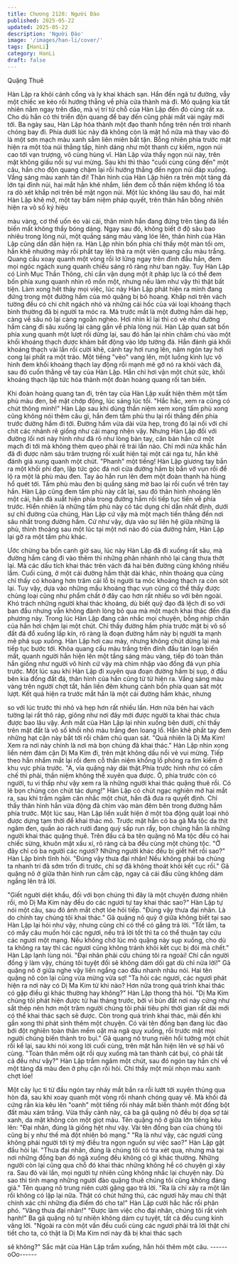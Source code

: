 ```yaml
---
title: Chương 2128: Người Đào
published: 2025-05-22
updated: 2025-05-22
description: 'Người Đào'
image: '/images/han-li/cover/'
tags: [HanLi]
category: HanLi
draft: false
---
```


Quặng Thuê

Hàn Lập ra khỏi cánh cổng và ly khai khách sạn.
Hắn đến ngã tư đường, vẫy một chiếc xe kéo rồi hướng thẳng về
phía cửa thành mà đi.
Mỏ quặng kia tất nhiên nằm ngay trên đảo, mà vị trí từ chỗ của
Hàn Lập đến đó cũng rất xa. Cho dù hắn có thi triển độn quang để
bay đến cũng phải mất vài ngày mới tới.
Ba ngày sau, Hàn Lập hóa thành một đạo thanh hồng trên nền
trời nhanh chóng bay đi.
Phía dưới lúc này đã không còn là mặt hồ nữa mà thay vào đó là
một sơn mạch màu xanh sẫm liên miên bất tận.
Bỗng nhiên phía trước mặt hiện ra một tòa núi thẳng tắp, hình
dáng như một thanh cự kiếm, ngọn núi cao tới vạn trượng, vô
cùng hùng vĩ.
Hàn Lập vừa thấy ngọn núi này, trên mặt không giấu nổi sự vui
mừng. Sau khi thì thào "cuối cùng cũng đến" một câu, hắn cho
độn quang chậm lại rồi hướng thẳng đến ngọn núi đáp xuống.
Vầng sáng màu xanh tản đi!
Thân hình của Hàn Lập hiên ra trên một tảng đá lớn tại đỉnh núi,
hai mắt hắn khẽ nhắm, liền đem cỗ thần niệm khổng lồ tỏa ra dò
xét khắp nơi trên bề mặt ngọn núi.
Một lúc không lâu sau đó, hai mắt Hàn Lập khẽ mở, một tay bấm
niệm pháp quyết, trên thân hắn bỗng nhiên hiện ra vô số ký hiệu

màu vàng, cơ thể uốn éo vài cái, thân mình hắn đang đứng trên
tảng đá liền biến mất không thấy bóng dáng.
Ngay sau đó, không biết ở độ sâu bao nhiêu trong lòng núi, một
quầng sáng màu vàng lóe lên, thân hình của Hàn Lập cũng dần
dần hiện ra.
Hàn Lập nhìn bốn phía chỉ thấy một màn tối om, hắn khẽ nhướng
mày rồi phất tay lên thả ra một viên quang cầu màu trắng. Quang
cầu xoay quanh một vòng rồi lơ lửng ngay trên đỉnh đầu hắn, đem
mọi ngóc ngách xung quanh chiếu sáng rõ ràng như ban ngày.
Tuy Hàn Lập có Linh Mục Thần Thông, chỉ cần vận dụng một ít
pháp lực là có thể đem bốn phía xung quanh nhìn rõ mồn một,
nhưng nếu làm như vậy thì thật bất tiện.
Làm xong hết thảy mọi việc, lúc này Hàn Lập phát hiện ra mình
đang đứng trong một đường hầm của mỏ quặng bị bỏ hoang.
Khắp nơi trên vách tường đều có chi chít ngách nhỏ và những cái
hốc của vài loại khoáng thạch bình thường đã bị người ta móc ra.
Mà trước mắt là một đường hầm dài hẹp, càng về sâu nó lại càng
ngoằn nghèo.
Hơi nhìn kĩ lại thì có vẻ như đường hầm càng đi sâu xuống lại
càng gần về phía lòng núi.
Hàn Lập quan sát bốn phía xung quanh một lượt rồi dừng lại, sau
đó hắn lại nhìn chăm chú vào một khối khoáng thạch được khảm
bất động vào lớp tường đá.
Hắn đánh giá khối khoáng thạch vài lần rồi cười khẽ, cánh tay hơi
rung lên, năm ngón tay hơi cong lại phất ra một trảo.
Một tiếng "vèo" vang lên, một luồng kình lực vô hình đem khối
khoáng thạch lay động rồi mạnh mẽ gỡ nó ra khỏi vách đá, sau
đó cuốn thẳng về tay của Hàn Lập.
Hắn chỉ hơi vận một chút sức, khối khoáng thạch lập tức hóa
thành một đoàn hoàng quang rồi tan biến.

Khi đoàn hoàng quang tan đi, trên tay của Hàn Lập xuất hiện
thêm một tấm phù màu đen, bề mặt chớp động, lúc sáng lúc tối.
"Hắc hắc, xem ra cũng có chút thông minh!"
Hàn Lập sau khi dùng thần niệm xem xong tấm phù xong cũng
không nói thêm câu gì, hắn đem tấm phù thu lại rồi thẳng đến
phía trước đường hầm đi tới.
Đường hầm vừa dài vừa hẹp, trong đó lại nối với chi chít các
nhánh rẽ giống như cái mạng nhện vậy.
Nhưng Hàn Lập đối với đường lối nơi này hình như đã rõ như
lòng bàn tay, căn bản hắn cứ một mạch đi tới mà không thèm
quẹo phải rẽ trái lần nào. Chỉ mới nửa khắc hắn đã đi được năm
sáu trăm trượng rồi xuất hiện tại một cái nga tư, hắn khẽ đánh giá
xung quanh một chút.
"Phanh" một tiếng!
Hàn Lập giương tay bắn ra một khối phi đạn, lập tức góc đá nơi
cửa đường hầm bị bắn vỡ vụn rồi để lộ ra một lá phù màu đen.
Tay áo hắn run lên đem một đoàn thanh hà hùng hổ quét tới.
Tấm phù màu đen bị quầng sáng mờ bao lại rồi cuốn về trên tay
hắn.
Hàn Lập cũng đem tấm phù này cất lại, sau đó thân hình nhoáng
lên một cái, hắn đã xuất hiện phía trong đường hầm rồi tiếp tục
tiến về phía trước.
Hiển nhiên là những tấm phù này có tác dụng chỉ dẫn nhất định,
dưới sự chỉ đường của chúng, Hàn Lập cứ vậy mà một mạch tiến
thẳng đến nơi sâu nhất trong đường hầm.
Cứ như vậy, dựa vào sự liên hệ giữa những lá phù, thỉnh thoảng
sau một lúc tại một nơi nào đó của đường hầm, Hàn Lập lại gỡ ra
một tấm phù khác.

Ước chừng ba bốn canh giờ sau, lúc này Hàn Lập đã đi xuống rất
sâu, mà đường hầm càng đi vào thêm thì những phân nhánh nhỏ
lại càng thưa thớt lại.
Mà các dấu tích khai thác trên vách đá hai bên đường cũng
không nhiều lắm. Cuối cùng, ở một cái đường hầm thật dài khác,
nhìn thoáng qua cũng chỉ thấy có khoảng hơn trăm cái lỗ bị người
ta móc khoáng thạch ra còn sót lại.
Tuy vậy, dựa vào những mẩu khoáng thạc vụn cũng có thể thấy
được chủng loại cũng như phẩm chất ở đây cao hơn rất nhiều so
với bên ngoài.
Khó trách những người khai thác khoáng, dù biết quỹ đạo đã lệch
đi so với ban đầu nhưng vẫn không đành lòng bỏ qua mà một
mạch khai thác đến địa phương này.
Trong lúc Hàn Lập đang cân nhắc mọi chuyện, bỗng nhịp chân
của hắn hơi chậm lại một chút.
Chỉ thấy đường hầm phía trước mặt bị vô số đất đá đổ xuống lấp
kín, rõ ràng là đoạn đường hầm này bị người ta mạnh mẽ phá
sụp xuống.
Hàn Lập hơi cau mày, nhưng không chút dừng lại mà tiếp tục
bước tới.
Khỏa quang cầu màu trắng trên đỉnh đầu tán loạn biến mất,
quanh người hắn hiện lên một tầng sáng màu vàng, tiếp đó toàn
thân hắn giống như người vô hình cứ vậy mà chìm nhập vào
đống đá vụn phía trước.
Một lúc sau khi Hàn Lập đi xuyên qua đoạn đường hầm bị sụp, ở
đầu bên kia đống đất đá, thân hình của hắn cũng từ từ hiện ra.
Vầng sáng màu vàng trên người chợt tắt, hắn liền đêm khung
cảnh bốn phía quan sát một lượt.
Kết quả hiện ra trước mắt hắn là một cái đường hầm khác, nhưng

so với lúc trước thì nhỏ và hẹp hơn rất nhiều lần. Hơn nữa bên
hai vách tường lại rất thô ráp, giông như nơi đây mới được người
ta khai thác chưa được bao lâu vậy.
Ánh mắt của Hàn Lập lại nhìn xuống bên dưới, chỉ thấy trên mặt
đất là vô số khối nhỏ màu trắng đen loang lổ. Hắn khẽ phất tay
đem những hạt cặn này bắt tới rồi chăm chú quan sát.
"Quả nhiên là Dị Ma Kim! Xem ra nơi này chính là nơi mà bọn
chúng đã khai thác." Hàn Lập nhìn xong liền ném đám cặn Dị Ma
Kim đi, trên mặt không dấu nổi vẻ vui mừng.
Tiếp theo hắn nhắm mắt lại rồi đem cỗ thần niệm khổng lồ phóng
ra tìm kiếm ở khu vực phía trước.
"A, vỉa quặng này dài thật.Phía trước hình như có cấm chế thì
phải, thần niệm không thể xuyên qua được. Ô, phía trước còn có
người, tu vi thấp như vậy xem ra là những người khai thác quặng
thuê rồi. Có lẽ bọn chúng còn chút tác dụng!" Hàn Lập có chút
ngạc nghiên mở hai mắt ra, sau khi trầm ngâm cân nhắc một
chút, hắn đã đưa ra quyết định.
Chỉ thấy thân hình hắn vừa động đã chìm vào màn đêm bên trong
đường hầm phía trước.
Một lúc sau, Hàn Lập liền xuất hiện ở một tòa động quật loại nhỏ
được dựng tạm thời để khai thác mỏ. Trước mặt hắn có ba gã Ma
tộc da thịt ngăm đen, quần áo rách rưới đang quỳ sấp run rẩy,
bọn chúng hẳn là những người khai thác quặng thuê.
Trên đầu cả ba tên quặng nô Ma tộc đều có hai chiếc sừng,
khuôn mặt xấu xí, rõ ràng cả ba đều cùng một chủng tộc.
"Ở đây chỉ có ba người các ngươi? Những người khác đều bị giết
hết rồi sao?" Hàn Lập bình tĩnh hỏi.
"Đúng vậy thưa đại nhân! Nếu không phải ba chúng ta nhanh trí
đã sớm trốn đi trước, chỉ sợ đã không thoát khỏi kết cục rồi." Gã
quặng nô ở giữa thân hình run cầm cập, ngay cả cái đầu cũng
không dám ngẩng lên trả lời.

"Giết người diệt khẩu, đối với bọn chúng thì đây là một chuyện
đương nhiên rồi, mỏ Dị Ma Kim này đều do các ngươi tự tay khai
thác sao?" Hàn Lập tự nói một câu, sau đó ánh mắt chợt lóe hỏi
tiếp.
"Đúng vậy thưa đại nhân. Là do chính tay chúng tôi khai thác." Gã
quặng nô quỳ ở giữa không biết tại sao Hàn Lập lại hỏi như vậy,
nhưng cũng chỉ có thể có gắng trả lời.
"Tốt lắm, ta có mấy câu muốn hỏi các ngươi, nếu trả lời tốt thì ta
có thể thuận tay cứu các ngươi một mạng. Nếu không chờ lúc mỏ
quặng này sụp xuống, cho dù ta không ra tay thì các ngươi cũng
không tránh khỏi kết cục bị đói mà chết." Hàn Lập lạnh lùng nói.
"Đại nhân phải cứu chúng tôi ra ngoài! Chỉ cần người đồng ý làm
vậy, chúng tôi tuyệt đối sẽ không dám dối gạt dù chỉ nửa lời!" Gã
quặng nô ở giữa nghe vậy liền ngẩng cao đầu nhanh nhảu nói.
Hai tên quặng nô còn lại cũng vừa mừng vừa sợ!
"Ta hỏi các ngươi, các ngươi phát hiện ra nơi này có Dị Ma Kim từ
khi nào? Hơn nữa trong quá trình khai thác có gặp điều gì khác
thường hay không?" Hàn Lập thong thả hỏi.
"Dị Ma Kim chúng tôi phát hiện được từ hai tháng trước, bởi vì
bùn đất nơi này cứng như sắt thép nên hơn một trăm người chúng
tôi phải tiêu phí thời gian rất dài mới có thể khai thác sạch sẽ
được. Còn trong quá trình khai thác, mãi đến khi gần xong thì
phát sinh thêm một chuyện. Có vài tên đồng bạn đang lúc đào bới
đột nghiên toàn thân mềm oặt mà ngã quỵ xuống, rồi trước mặt
mọi người chúng biến thành tro bụi." Gã quạng nô trung niên hồi
tưởng một chút rồi kể lại, sau khi nói xong lời cuối cùng, trên mặt
hắn hiện lên vẻ sợ hãi vô cùng.
"Toàn thân mềm oặt rồi quỵ xuống mà tan thành cát bụi, có phải
tất cả đều như vậy?" Hàn Lập trầm ngâm một chút, sau đó ngón
tay hắn chỉ về một tảng đá màu đen ở phụ cận rồi hỏi.
Chỉ thấy một mũi nhọn màu xanh chợt lóe!

Một cây lục ti từ đầu ngón tay nháy mắt bắn ra rồi lướt tới xuyên
thủng qua hòn đá, sau khi xoay quanh một vòng rồi nhanh chóng
quay về.
Mà khối đá cứng rắn kia kêu lên "oanh" một tiếng rồi nháy mắt
biến thành một đống bột đất màu xám trắng.
Vừa thấy cảnh này, cả ba gã quặng nô đều bị dọa sợ tái xanh, da
mặt không còn một giọt máu. Tên quặng nô ở giữa lớn tiếng kêu
lên:
"Đại nhân, đúng là giống hệt như vậy. Vài tên đồng bạn của chúng
tôi cũng bị y như thế mà đột nhiên bỏ mạng."
"Ra là như vậy, các ngươi cũng không phái người tới tỷ mỷ điều
tra ngọn nguồn sự việc sao?" Hàn Lập gật đầu hỏi lại.
"Thưa đại nhân, đúng là chúng tôi có tra xét qua, nhưng mà tại
nơi những đồng bạn đó ngã xuống đều không có gì khác thường.
Những người còn lại cũng qua chỗ đó khai thác những không hề
có chuyện gì xảy ra. Sau đó vài lần, mọi người tự nhiên cũng
không nhắc lại chuyện này. Dù sao thì tính mạng những người
đào quặng thuê chúng tôi cũng không đáng giá." Tên quạng nô
trung niên cười gặng gạo trả lời.
"Ra là chỉ xảy ra một lần rồi không có lặp lại nữa. Thật có chút
hứng thú, các ngươi hãy mau chỉ thật chính xác chỉ những địa
điểm đó cho ta!" Hàn Lập cười hắc hắc rồi phân phó.
"Vâng thưa đại nhân!"
"Được làm việc cho đại nhân, chúng tôi rất vinh hạnh!"
Ba gã quặng nô tự nhiên không dám cự tuyệt, tất cả đều cung
kính vâng lời.
"Ngoài ra còn một vấn đều cuối cùng các ngươi phải trả lời thật
chi tiết cho ta, có thật là Dị Ma Kim nơi này đã bị khai thác sạch

sẽ không?" Sắc mặt của Hàn Lập trầm xuống, hắn hỏi thêm một
câu.
------oOo------
